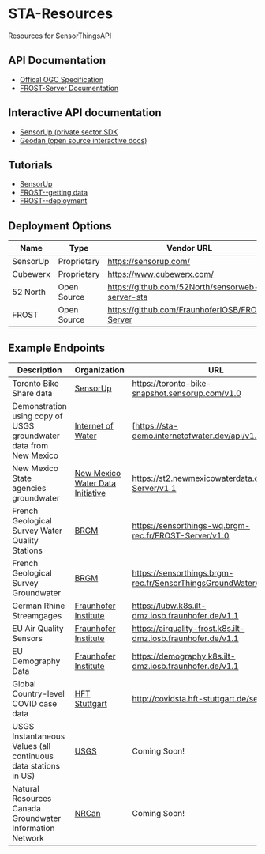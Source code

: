 # STA-Resources
Resources for SensorThingsAPI

## API Documentation

- [Offical OGC Specification](https://www.ogc.org/standards/sensorthings)
- [FROST-Server Documentation](https://fraunhoferiosb.github.io/FROST-Server/)

## Interactive API documentation
- [SensorUp (private sector SDK](https://developers.sensorup.com/docs/#introduction)
- [Geodan (open source interactive docs)](https://gost1.docs.apiary.io)

## Tutorials
- [SensorUp](https://developers.sensorup.com/tutorials)
- [FROST--getting data](https://fraunhoferiosb.github.io/FROST-Server/sensorthingsapi/3_GettingData.html)
- [FROST--deployment](https://fraunhoferiosb.github.io/FROST-Server/sensorthingsapi/deploy/0_Docker.html)

## Deployment Options

|Name|Type|Vendor URL|
|-|-|-|
|SensorUp|Proprietary|https://sensorup.com/|
|Cubewerx|Proprietary|https://www.cubewerx.com/|
|52 North|Open Source|https://github.com/52North/sensorweb-server-sta|
|FROST|Open Source|https://github.com/FraunhoferIOSB/FROST-Server|

## Example Endpoints

|Description|Organization|URL|
|-|-|-|
|Toronto Bike Share data|[SensorUp](https://sensorup.com/)|https://toronto-bike-snapshot.sensorup.com/v1.0|
|Demonstration using copy of USGS groundwater data from New Mexico|[Internet of Water](https://internetofwater.org)|[https://sta-demo.internetofwater.dev/api/v1.1]|
|New Mexico State agencies groundwater|[New Mexico Water Data Initiative](https://newmexicowaterdata.org)|https://st2.newmexicowaterdata.org/FROST-Server/v1.1|
|French Geological Survey Water Quality Stations|[BRGM](https://www.brgm.fr/en)|https://sensorthings-wq.brgm-rec.fr/FROST-Server/v1.0|
|French Geological Survey Groundwater|[BRGM](https://www.brgm.fr/en)|https://sensorthings.brgm-rec.fr/SensorThingsGroundWater/v1.0|
|German Rhine Streamgages|[Fraunhofer Institute](https://www.fraunhofer.de/en.html)|https://lubw.k8s.ilt-dmz.iosb.fraunhofer.de/v1.1|
|EU Air Quality Sensors|[Fraunhofer Institute](https://www.fraunhofer.de/en.html)|https://airquality-frost.k8s.ilt-dmz.iosb.fraunhofer.de/v1.1|
|EU Demography Data|[Fraunhofer Institute](https://www.fraunhofer.de/en.html)|https://demography.k8s.ilt-dmz.iosb.fraunhofer.de/v1.1|
|Global Country-level COVID case data|[HFT Stuttgart](https://hft-stuttgart.de)|http://covidsta.hft-stuttgart.de/server/v1.1  |
|USGS Instantaneous Values (all continuous data stations in US)|[USGS](https://waterservices.usgs.gov/)|Coming Soon!|
|Natural Resources Canada Groundwater Information Network|[NRCan](https://gin.gw-info.net/service/api_ngwds:gin2/en/gin.html)|Coming Soon!|
